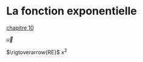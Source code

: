 # La fonction exponentielle




[chapitre 10](./chapitre10/chapitre10.md)

$\vec{u}$
 
$\rigtoverarrow{RE}$
$x^2$
